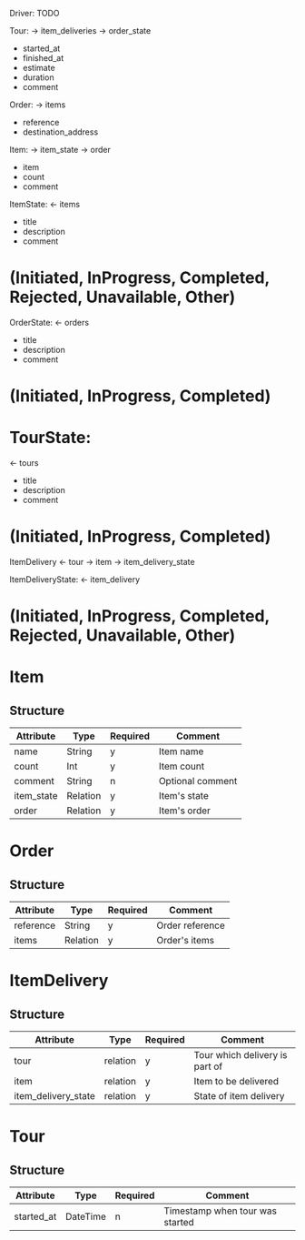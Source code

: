 Driver: TODO

Tour:
  -> item_deliveries
  -> order_state
  - started_at
  - finished_at
  - estimate
  - duration
  - comment

Order:
  -> items
  - reference
  - destination_address

Item:
  -> item_state
  -> order
  - item
  - count
  - comment

ItemState:
  <- items
  - title
  - description
  - comment

  # (Initiated, InProgress, Completed, Rejected, Unavailable, Other)

OrderState:
  <- orders
  - title
  - description
  - comment

  # (Initiated, InProgress, Completed)

# TourState:
  <- tours
  - title
  - description
  - comment

  # (Initiated, InProgress, Completed)

ItemDelivery
  <- tour 
  -> item
  -> item_delivery_state

ItemDeliveryState:
  <- item_delivery

  # (Initiated, InProgress, Completed, Rejected, Unavailable, Other)

# Item

## Structure

| Attribute     | Type     | Required | Comment          |
| ------------- | -------- | -------- | ---------------- |
| name          | String   | y        | Item name        |
| count         | Int      | y        | Item count       |
| comment       | String   | n        | Optional comment |
| item_state    | Relation | y        | Item's state     |
| order         | Relation | y        | Item's order     |


# Order

## Structure

| Attribute     | Type     | Required | Comment          |
| ------------- | -------- | -------- | ---------------- |
| reference     | String   | y        | Order reference  |
| items         | Relation | y        | Order's items    |


# ItemDelivery

## Structure

| Attribute           | Type     | Required | Comment                        |
| ------------------- | -------- | -------- | ------------------------------ |
| tour                | relation | y        | Tour which delivery is part of |
| item                | relation | y        | Item to be delivered           |
| item_delivery_state | relation | y        | State of item delivery         |


# Tour

## Structure

| Attribute           | Type     | Required | Comment                         |
| ------------------- | -------- | -------- | ------------------------------- |
| started_at          | DateTime | n        | Timestamp when tour was started |
